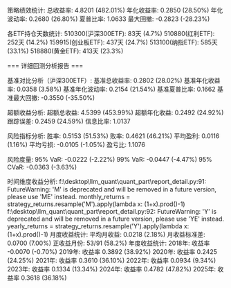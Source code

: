 策略绩效统计:
总收益率: 4.8201 (482.01%)
年化收益率: 0.2850 (28.50%)
年化波动率: 0.2680 (26.80%)
夏普比率: 1.0633
最大回撤: -0.2823 (-28.23%)

各ETF持仓天数统计:
510300(沪深300ETF): 83天 (4.7%)
510880(红利ETF): 252天 (14.2%)
159915(创业板ETF): 437天 (24.7%)
513100(纳指ETF): 585天 (33.1%)
518880(黄金ETF): 413天 (23.3%)

=== 详细回测分析报告 ===

基准对比分析（沪深300ETF）:
基准总收益率: 0.2802 (28.02%)
基准年化收益率: 0.0358 (3.58%)
基准年化波动率: 0.2154 (21.54%)
基准夏普比率: 0.1662
基准最大回撤: -0.3550 (-35.50%)

超额收益分析:
超额总收益: 4.5399 (453.99%)
超额年化收益: 0.2492 (24.92%)
跟踪误差: 0.2459 (24.59%)
信息比率: 1.0137

风险指标分析:
胜率: 0.5153 (51.53%)
败率: 0.4621 (46.21%)
平均盈利: 0.0116 (1.16%)
平均亏损: -0.0105 (-1.05%)
盈亏比: 1.1076

风险度量:
95% VaR: -0.0222 (-2.22%)
99% VaR: -0.0447 (-4.47%)
95% CVaR: -0.0363 (-3.63%)

时间维度收益分析:
f:\desktop\llm_quant\quant_part\report_detail.py:91: FutureWarning: 'M' is deprecated and will be removed in a future version, please use 'ME' instead.
  monthly_returns = strategy_returns.resample('M').apply(lambda x: (1+x).prod()-1)
f:\desktop\llm_quant\quant_part\report_detail.py:92: FutureWarning: 'Y' is deprecated and will be removed in a future version, please use 'YE' instead.
  yearly_returns = strategy_returns.resample('Y').apply(lambda x: (1+x).prod()-1)
月度收益统计:
  平均月收益: 0.0218 (2.18%)
  月收益标准差: 0.0700 (7.00%)
  正收益月份: 53/91 (58.2%)
年度收益统计:
  2018年: 收益率 -0.0070 (-0.70%)
  2019年: 收益率 0.3892 (38.92%)
  2020年: 收益率 0.2425 (24.25%)
  2021年: 收益率 0.3610 (36.10%)
  2022年: 收益率 0.0934 (9.34%)
  2023年: 收益率 0.1334 (13.34%)
  2024年: 收益率 0.4782 (47.82%)
  2025年: 收益率 0.3618 (36.18%)